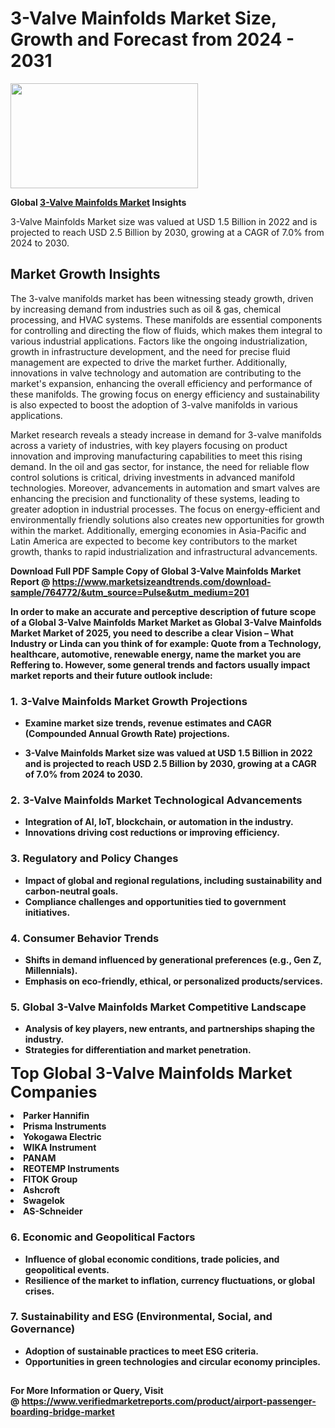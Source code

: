 <H1>3-Valve Mainfolds Market Size, Growth and Forecast from 2024 - 2031</H1><img class="aligncenter size-medium wp-image-584254" src="https://thirdeyenews.in/wp-content/uploads/2024/09/Global-Market-Research-300x168.jpeg" alt="" width="300" height="168" /><p><strong>Global&nbsp;<a href="https://www.marketsizeandtrends.com/download-sample/764772/&amp;utm_source=Pulse&amp;utm_medium=201">3-Valve Mainfolds Market</a> Insights</strong></p><p>3-Valve Mainfolds Market size was valued at USD 1.5 Billion in 2022 and is projected to reach USD 2.5 Billion by 2030, growing at a CAGR of 7.0% from 2024 to 2030.</p><p><h2>Market Growth Insights</h2> <p>The 3-valve manifolds market has been witnessing steady growth, driven by increasing demand from industries such as oil & gas, chemical processing, and HVAC systems. These manifolds are essential components for controlling and directing the flow of fluids, which makes them integral to various industrial applications. Factors like the ongoing industrialization, growth in infrastructure development, and the need for precise fluid management are expected to drive the market further. Additionally, innovations in valve technology and automation are contributing to the market's expansion, enhancing the overall efficiency and performance of these manifolds. The growing focus on energy efficiency and sustainability is also expected to boost the adoption of 3-valve manifolds in various applications.</p> <p><strong></strong></p> <p>Market research reveals a steady increase in demand for 3-valve manifolds across a variety of industries, with key players focusing on product innovation and improving manufacturing capabilities to meet this rising demand. In the oil and gas sector, for instance, the need for reliable flow control solutions is critical, driving investments in advanced manifold technologies. Moreover, advancements in automation and smart valves are enhancing the precision and functionality of these systems, leading to greater adoption in industrial processes. The focus on energy-efficient and environmentally friendly solutions also creates new opportunities for growth within the market. Additionally, emerging economies in Asia-Pacific and Latin America are expected to become key contributors to the market growth, thanks to rapid industrialization and infrastructural advancements.</p> <p><strong></p><p><span class=""><strong>Download Full PDF Sample Copy of Global 3-Valve Mainfolds Market Report</strong> @ <a href="https://www.marketsizeandtrends.com/download-sample/764772/&amp;utm_source=Pulse&amp;utm_medium=201" target="_blank">https://www.marketsizeandtrends.com/download-sample/764772/&amp;utm_source=Pulse&amp;utm_medium=201</a></span></p><p>In order to make an accurate and perceptive description of future scope of a Global&nbsp;3-Valve Mainfolds Market Market as Global&nbsp;3-Valve Mainfolds Market Market of 2025, you need to describe a clear Vision &ndash; What Industry or Linda can you think of for example: Quote from a Technology, healthcare, automotive, renewable energy, name the market you are Reffering to. However, some general trends and factors usually impact market reports and their future outlook include:</p><h3>1.&nbsp;<strong>3-Valve Mainfolds Market Growth Projections</strong></h3><ul><li>Examine market size trends, revenue estimates and CAGR (Compounded Annual Growth Rate) projections.</li><li><p>3-Valve Mainfolds Market size was valued at USD 1.5 Billion in 2022 and is projected to reach USD 2.5 Billion by 2030, growing at a CAGR of 7.0% from 2024 to 2030.</p></li></ul><h3>2.&nbsp;<strong>3-Valve Mainfolds Market Technological Advancements</strong></h3><ul><li>Integration of AI, IoT, blockchain, or automation in the industry.</li><li>Innovations driving cost reductions or improving efficiency.</li></ul><h3>3.&nbsp;<strong>Regulatory and Policy Changes</strong></h3><ul><li>Impact of global and regional regulations, including sustainability and carbon-neutral goals.</li><li>Compliance challenges and opportunities tied to government initiatives.</li></ul><h3>4.&nbsp;<strong>Consumer Behavior Trends</strong></h3><ul><li>Shifts in demand influenced by generational preferences (e.g., Gen Z, Millennials).</li><li>Emphasis on eco-friendly, ethical, or personalized products/services.</li></ul><h3>5.&nbsp;<strong>Global 3-Valve Mainfolds Market Competitive Landscape</strong></h3><ul><li>Analysis of key players, new entrants, and partnerships shaping the industry.</li><li>Strategies for differentiation and market penetration.</li></ul><p data-pm-slice="1 1 []"><span style="color: inherit; font-family: inherit; font-size: 25px;">Top Global 3-Valve Mainfolds Market Companies</span></p><div class="" data-test-id=""><p><li>Parker Hannifin</li><li> Prisma Instruments</li><li> Yokogawa Electric</li><li> WIKA Instrument</li><li> PANAM</li><li> REOTEMP Instruments</li><li> FITOK Group</li><li> Ashcroft</li><li> Swagelok</li><li> AS-Schneider</li></p></div><h3>6.&nbsp;<strong>Economic and Geopolitical Factors</strong></h3><ul><li>Influence of global economic conditions, trade policies, and geopolitical events.</li><li>Resilience of the market to inflation, currency fluctuations, or global crises.</li></ul><h3>7.&nbsp;<strong>Sustainability and ESG (Environmental, Social, and Governance)</strong></h3><ul><li>Adoption of sustainable practices to meet ESG criteria.</li><li>Opportunities in green technologies and circular economy principles.</li></ul><h2><strong style="font-size: 14px;">For More Information or Query, Visit @&nbsp;</strong><a style="background-color: #ffffff; font-size: 14px;" href="https://www.marketsizeandtrends.com/report/3-valve-mainfolds-market/" target="_blank">https://www.verifiedmarketreports.com/product/airport-passenger-boarding-bridge-market</a></h2>
